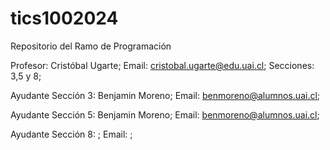 # tics1002024
Repositorio del Ramo de Programación

Profesor: Cristóbal Ugarte;
Email: cristobal.ugarte@edu.uai.cl;
Secciones: 3,5 y 8;

Ayudante Sección 3: Benjamin Moreno;
Email: benmoreno@alumnos.uai.cl;

Ayudante Sección 5: Benjamin Moreno;
Email: benmoreno@alumnos.uai.cl;

Ayudante Sección 8: ;
Email: ;




